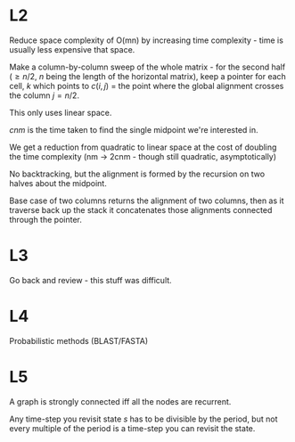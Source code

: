 # L2

Reduce space complexity of O(mn) by increasing time complexity - time is usually less expensive that space.

Make a column-by-column sweep of the whole matrix - for the second half ($\geq n/2$, $n$ being the length of the horizontal matrix), keep a pointer for each cell, $k$ which points to $c(i,j)$ = the point where the global alignment crosses the column $j = n/2$.

This only uses linear space.

$cnm$ is the time taken to find the single midpoint we're interested in.

We get a reduction from quadratic to linear space at the cost of doubling the time complexity (nm -> 2cnm - though still quadratic, asymptotically)

No backtracking, but the alignment is formed by the recursion on two halves about the midpoint.

Base case of two columns returns the alignment of two columns, then as it traverse back up the stack it concatenates those alignments connected through the pointer.


# L3

Go back and review - this stuff was difficult.

# L4

Probabilistic methods (BLAST/FASTA)

# L5

A graph is strongly connected iff all the nodes are recurrent.

Any time-step you revisit state $s$ has to be divisible by the period, but not every multiple of the period is a time-step you can revisit the state.